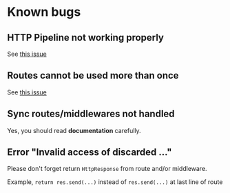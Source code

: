 # Known bugs

## HTTP Pipeline not working properly

See [this issue](https://github.com/nanoexpress/nanoexpress/issues/39)

## Routes cannot be used more than once

See [this issue](https://github.com/nanoexpress/pro/issues/12)

## Sync routes/middlewares not handled

Yes, you should read **documentation** carefully.

## Error "Invalid access of discarded ..."

Please don't forget return `HttpResponse` from route and/or middleware.

Example, `return res.send(...)` instead of `res.send(...)` at last line of route
